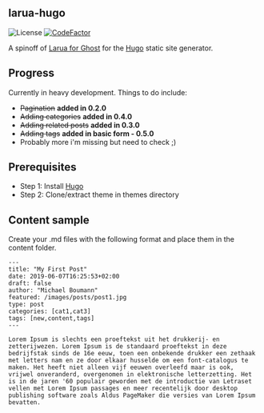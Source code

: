 ## larua-hugo
![License](https://img.shields.io/github/license/Canitia/larua-hugo?style=flat-square)
[![CodeFactor](https://www.codefactor.io/repository/github/canitia/larua-hugo/badge)](https://www.codefactor.io/repository/github/canitia/larua-hugo)

A spinoff of [Larua for Ghost](https://github.com/Canitia/larua) for the [Hugo](https://gohugo.io/) static site generator. 

## Progress
Currently in heavy development. Things to do include:
- ~~Pagination~~ **added in 0.2.0**
- ~~Adding categories~~ **added in 0.4.0**
- ~~Adding related posts~~ **added in 0.3.0**
- ~~Adding tags~~ **added in basic form - 0.5.0**
- Probably more i'm missing but need to check ;)

## Prerequisites
- Step 1: Install [Hugo](https://gohugo.io/getting-started/installing)
- Step 2: Clone/extract theme in themes directory

## Content sample
Create your .md files with the following format and place them in the content folder. 

```
---
title: "My First Post"
date: 2019-06-07T16:25:53+02:00
draft: false
author: "Michael Boumann"
featured: /images/posts/post1.jpg
type: post
categories: [cat1,cat3]
tags: [new,content,tags]
---

Lorem Ipsum is slechts een proeftekst uit het drukkerij- en zetterijwezen. Lorem Ipsum is de standaard proeftekst in deze bedrijfstak sinds de 16e eeuw, toen een onbekende drukker een zethaak met letters nam en ze door elkaar husselde om een font-catalogus te maken. Het heeft niet alleen vijf eeuwen overleefd maar is ook, vrijwel onveranderd, overgenomen in elektronische letterzetting. Het is in de jaren '60 populair geworden met de introductie van Letraset vellen met Lorem Ipsum passages en meer recentelijk door desktop publishing software zoals Aldus PageMaker die versies van Lorem Ipsum bevatten.
```